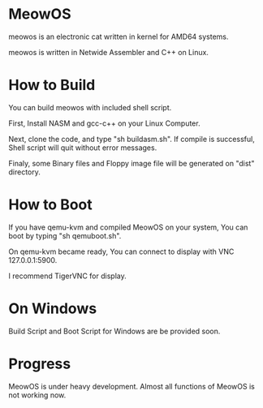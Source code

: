 # MeowOS
meowos is an electronic cat written in kernel for AMD64 systems.

meowos is written in Netwide Assembler and C++ on Linux.

# How to Build
You can build meowos with included shell script. 

First, Install NASM and gcc-c++ on your Linux Computer. 

Next, clone the code, and type "sh buildasm.sh". If compile is successful, Shell script will quit without error messages.

Finaly, some Binary files and Floppy image file will be generated on "dist" directory.


# How to Boot
If you have qemu-kvm and compiled MeowOS on your system, You can boot by typing "sh qemuboot.sh". 

On qemu-kvm became ready, You can connect to display with VNC 127.0.0.1:5900.

I recommend TigerVNC for display.


# On Windows
Build Script and Boot Script for Windows are be provided soon.


# Progress
MeowOS is under heavy development. Almost all functions of MeowOS is not working now.
